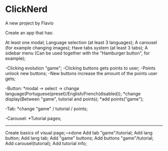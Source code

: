 # ClickNerd
 A new project by Flavio

 Create an app that has:

At least one modal;
Language selection (at least 3 languages);
A carousel (for example changing images);
Have tabs system (at least 3 tabs);
A sidebar menu (Can be used together with the "Hamburger button", for example);


-Clicking evolution "game";
-Clicking buttons gets points to user;
-Points unlock new buttons;
-New buttons increase the amount of the points user gets;

-Button: 
    *modal -> select -> change language(Portuguese(preset)/English/French(disabled));
    *change display(Between "game", tutorial and points);
    *add points("game");

-Tab:
    *change "game" / tutorial / points;

-Carousel:
    *Tutorial pages;

---------
Create basics of visual page;-->done
Add tab "game"/tutorial;
Add lang button;
Add lang tab;
Add "game" buttons;
Add buttons "game"/tutorial;
Add carousel(tutorial);
Add tutorial info;

